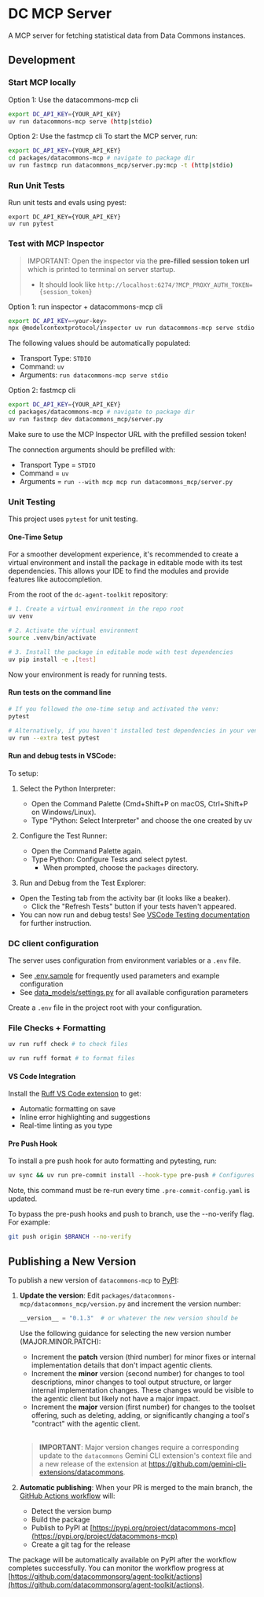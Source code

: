 # DC MCP Server

A MCP server for fetching statistical data from Data Commons instances.

## Development


### Start MCP locally

Option 1: Use the datacommons-mcp cli
```bash
export DC_API_KEY={YOUR_API_KEY}
uv run datacommons-mcp serve (http|stdio)
```

Option 2: Use the fastmcp cli
To start the MCP server, run:
```bash
export DC_API_KEY={YOUR_API_KEY}
cd packages/datacommons-mcp # navigate to package dir
uv run fastmcp run datacommons_mcp/server.py:mcp -t (http|stdio)
```

### Run Unit Tests

Run unit tests and evals using pyest:

```
export DC_API_KEY={YOUR_API_KEY}
uv run pytest
```

### Test with MCP Inspector

> IMPORTANT: Open the inspector via the **pre-filled session token url** which is printed to terminal on server startup.
> * It should look like `http://localhost:6274/?MCP_PROXY_AUTH_TOKEN={session_token}`

Option 1: run inspector + datacommons-mcp cli
```bash
export DC_API_KEY=<your-key> 
npx @modelcontextprotocol/inspector uv run datacommons-mcp serve stdio
```

The following values should be automatically populated:

- Transport Type: `STDIO`
- Command: `uv`
- Arguments: `run datacommons-mcp serve stdio`


Option 2: fastmcp cli
```bash
export DC_API_KEY={YOUR_API_KEY}
cd packages/datacommons-mcp # navigate to package dir
uv run fastmcp dev datacommons_mcp/server.py
```

Make sure to use the MCP Inspector URL with the prefilled session token!

The connection arguments should be prefilled with:
* Transport Type = `STDIO`
* Command = `uv`
* Arguments = `run --with mcp mcp run datacommons_mcp/server.py`

### Unit Testing

This project uses `pytest` for unit testing.

#### One-Time Setup

For a smoother development experience, it's recommended to create a virtual environment and install the package in editable mode with its test dependencies. This allows your IDE to find the modules and provide features like autocompletion.

From the root of the `dc-agent-toolkit` repository:

```bash
# 1. Create a virtual environment in the repo root
uv venv

# 2. Activate the virtual environment
source .venv/bin/activate

# 3. Install the package in editable mode with test dependencies
uv pip install -e .[test]
```

Now your environment is ready for running tests.

#### Run tests on the command line

```bash
# If you followed the one-time setup and activated the venv:
pytest

# Alternatively, if you haven't installed test dependencies in your venv:
uv run --extra test pytest
```

#### Run and debug tests in VSCode:

To setup:
1. Select the Python Interpreter:
   * Open the Command Palette (Cmd+Shift+P on macOS, Ctrl+Shift+P on Windows/Linux).
   * Type "Python: Select Interpreter" and choose the one created by uv

1. Configure the Test Runner:
   * Open the Command Palette again.
   * Type Python: Configure Tests and select pytest.
      * When prompted, choose the `packages` directory.

1.  Run and Debug from the Test Explorer:
   * Open the Testing tab from the activity bar (it looks like a beaker).
      * Click the "Refresh Tests" button if your tests haven't appeared.
   * You can now run and debug tests! See [VSCode Testing documentation](https://code.visualstudio.com/docs/debugtest/testing#_run-and-debug-tests) for further instruction.


### DC client configuration

The server uses configuration from environment variables or a `.env` file. 

- See [.env.sample](../.env.sample) for frequently used parameters and example configuration
- See [data_models/settings.py](../datacommons_mcp/data_models/settings.py) for all available configuration parameters

Create a `.env` file in the project root with your configuration.

### File Checks + Formatting
```bash
uv run ruff check # to check files

uv run ruff format # to format files
```

#### VS Code Integration
Install the [Ruff VS Code extension](https://marketplace.visualstudio.com/items?itemName=charliermarsh.ruff) to get:
- Automatic formatting on save
- Inline error highlighting and suggestions
- Real-time linting as you type


#### Pre Push Hook
To install a pre push hook for auto formatting and pytesting, run:
```bash
uv sync && uv run pre-commit install --hook-type pre-push # Configures pre-commit hooks for formatting repo prior to push
```
Note, this command must be re-run every time `.pre-commit-config.yaml` is updated.

To bypass the pre-push hooks and push to branch, use the --no-verify flag. For example:
```bash
git push origin $BRANCH --no-verify
```


## Publishing a New Version

To publish a new version of `datacommons-mcp` to [PyPI](https://pypi.org/project/datacommons-mcp):

1. **Update the version**: Edit `packages/datacommons-mcp/datacommons_mcp/version.py` and increment the version number:
   ```python
   __version__ = "0.1.3"  # or whatever the new version should be
   ```
   Use the following guidance for selecting the new version number (MAJOR.MINOR.PATCH):
   *   Increment the **patch** version (third number) for minor fixes or internal implementation details that don't impact agentic clients.
   *   Increment the **minor** version (second number) for changes to tool descriptions, minor changes to tool output structure, or larger internal implementation changes. These changes would be visible to the agentic client but likely not have a major impact.
   *   Increment the **major** version (first number) for changes to the toolset offering, such as deleting, adding, or significantly changing a tool's "contract" with the agentic client.

      <br>

      > **IMPORTANT**: Major version changes require a corresponding update to the `datacommons` Gemini CLI extension's context file and a new release of the extension at https://github.com/gemini-cli-extensions/datacommons.



2. **Automatic publishing**: When your PR is merged to the main branch, the [GitHub Actions workflow](.github/workflows/build-and-publish-datacommons-mcp.yaml) will:
   - Detect the version bump
   - Build the package
   - Publish to PyPI at [https://pypi.org/project/datacommons-mcp](https://pypi.org/project/datacommons-mcp)
   - Create a git tag for the release

The package will be automatically available on PyPI after the workflow completes successfully. You can monitor the workflow progress at [https://github.com/datacommonsorg/agent-toolkit/actions](https://github.com/datacommonsorg/agent-toolkit/actions).
